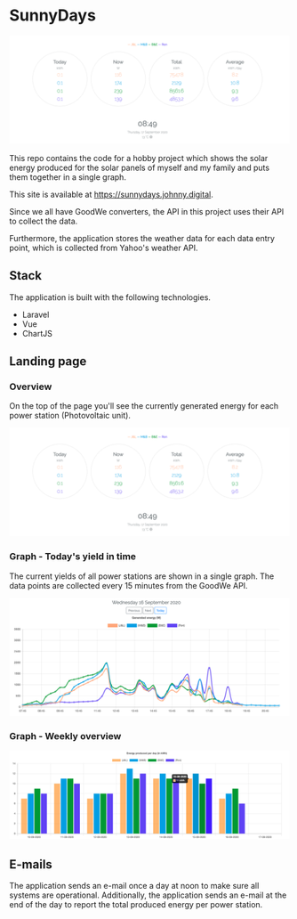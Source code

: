 # SunnyDays

![Overview of Current Yield](docs/overview.png)

This repo contains the code for a hobby project which shows the solar energy produced for the solar panels of myself and my family and puts them together in a single graph.

This site is available at https://sunnydays.johnny.digital.

Since we all have GoodWe converters, the API in this project uses their API to collect the data.

Furthermore, the application stores the weather data for each data entry point, which is collected from Yahoo's weather API. 

## Stack
The application is built with the following technologies.

- Laravel
- Vue
- ChartJS

## Landing page
### Overview
On the top of the page you'll see the currently generated energy for each power station (Photovoltaic unit).

![Overview of Current Yield](docs/overview.png)

### Graph - Today's yield in time
The current yields of all power stations are shown in a single graph. The data points are collected every 15 minutes from the GoodWe API.

![Graph for each power station](docs/graph.png)

### Graph - Weekly overview

![Week overview](docs/week-overview.png)

## E-mails
The application sends an e-mail once a day at noon to make sure all systems are operational. Additionally, the application sends an e-mail at the end of the day to report the total produced energy per power station.